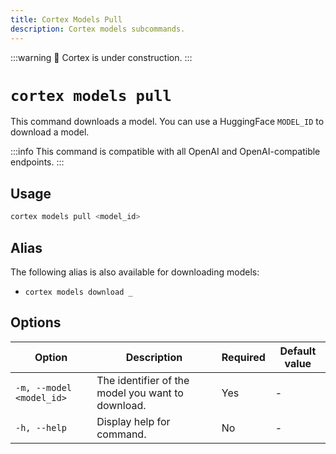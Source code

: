 ```yaml
---
title: Cortex Models Pull
description: Cortex models subcommands.
---
```


:::warning
🚧 Cortex is under construction.
:::

# `cortex models pull`

This command downloads a model. You can use a HuggingFace `MODEL_ID` to download a model.

:::info
This command is compatible with all OpenAI and OpenAI-compatible endpoints.
:::

## Usage

```bash
cortex models pull <model_id>
```

## Alias

The following alias is also available for downloading models:

- `cortex models download _`

## Options

| Option                    | Description                              | Required | Default value |
|---------------------------|------------------------------------------|----------|---------------|
| `-m, --model <model_id>`  | The identifier of the model you want to download.             | Yes      |       -        |
| `-h, --help`              | Display help for command.                | No       |       -        |


